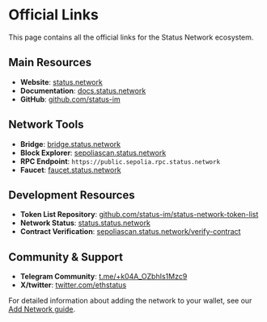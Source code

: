 # Official Links

This page contains all the official links for the Status Network ecosystem.

## Main Resources
- **Website**: [status.network](https://status.network)
- **Documentation**: [docs.status.network](https://docs.status.network)
- **GitHub**: [github.com/status-im](https://github.com/status-im)

## Network Tools
- **Bridge**: [bridge.status.network](https://bridge.status.network)
- **Block Explorer**: [sepoliascan.status.network](https://sepoliascan.status.network)
- **RPC Endpoint**: `https://public.sepolia.rpc.status.network`
- **Faucet**: [faucet.status.network](https://faucet.status.network)

## Development Resources
- **Token List Repository**: [github.com/status-im/status-network-token-list](https://github.com/status-im/status-network-token-list)
- **Network Status**: [status.status.network](https://health.status.network)
- **Contract Verification**: [sepoliascan.status.network/verify-contract](https://sepoliascan.status.network/contract-verification)

## Community & Support
- **Telegram Community**: [t.me/+k04A_OZbhIs1Mzc9](https://t.me/+k04A_OZbhIs1Mzc9)
- **X/twitter**: [twitter.com/ethstatus](https://x.com/statusL2)

For detailed information about adding the network to your wallet, see our [Add Network guide](/general-info/add-status-network).
